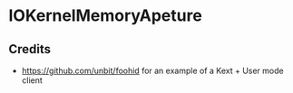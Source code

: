 #  IOKernelMemoryApeture




## Credits

* https://github.com/unbit/foohid for an example of a Kext + User mode client
